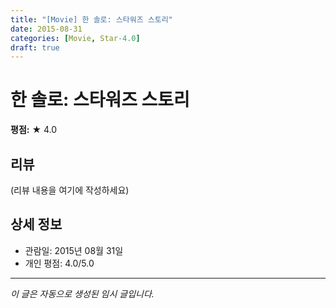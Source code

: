 ```yaml
---
title: "[Movie] 한 솔로: 스타워즈 스토리"
date: 2015-08-31
categories: [Movie, Star-4.0]
draft: true
---
```


# 한 솔로: 스타워즈 스토리

**평점:** ★ 4.0

## 리뷰

(리뷰 내용을 여기에 작성하세요)

## 상세 정보

- 관람일: 2015년 08월 31일
- 개인 평점: 4.0/5.0

---

*이 글은 자동으로 생성된 임시 글입니다.*
